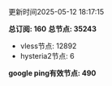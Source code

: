 更新时间2025-05-12 18:17:15

**总订阅: 160**
**总节点: 35243**
- vless节点: 12892
- hysteria2节点: 6

**google ping有效节点: 490**
